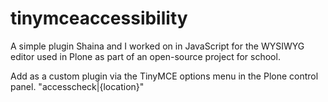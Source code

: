 # tinymceaccessibility
A simple plugin Shaina and I worked on in JavaScript for the WYSIWYG editor used in Plone as part of an open-source project for school.

Add as a custom plugin via the TinyMCE options menu in the Plone control panel.
"accesscheck|{location}"
